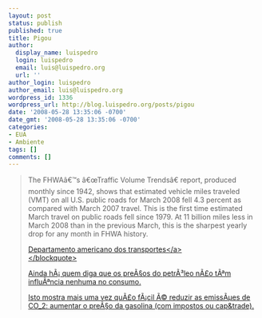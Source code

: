 ```yaml
---
layout: post
status: publish
published: true
title: Pigou
author:
  display_name: luispedro
  login: luispedro
  email: luis@luispedro.org
  url: ''
author_login: luispedro
author_email: luis@luispedro.org
wordpress_id: 1336
wordpress_url: http://blog.luispedro.org/posts/pigou
date: '2008-05-28 13:35:06 -0700'
date_gmt: '2008-05-28 13:35:06 -0700'
categories:
- EUA
- Ambiente
tags: []
comments: []
---
```

<blockquote>The FHWA&acirc;&euro;&trade;s &acirc;&euro;&oelig;Traffic Volume Trends&acirc;&euro; report, produced monthly since 1942, shows that estimated vehicle miles traveled (VMT) on all U.S. public roads for March 2008 fell 4.3 percent as compared with March 2007 travel. This is the first time estimated March travel on public roads fell since 1979. At 11 billion miles less in March 2008 than in the previous March, this is the sharpest yearly drop for any month in FHWA history. </p>
<p><a href="http:&#47;&#47;www.dot.gov&#47;affairs&#47;fhwa1108.htm">Departamento americano dos transportes<&#47;a><br />
<&#47;blockquote></p>
<p>Ainda h&Atilde;&iexcl; quem diga que os pre&Atilde;&sect;os do petr&Atilde;&sup3;leo n&Atilde;&pound;o t&Atilde;&ordf;m influ&Atilde;&ordf;ncia nenhuma no consumo.</p>
<p>Isto mostra mais uma vez qu&Atilde;&pound;o f&Atilde;&iexcl;cil &Atilde;&copy; reduzir as emiss&Atilde;&micro;es de CO_2: aumentar o pre&Atilde;&sect;o da gasolina (com impostos ou cap&trade).</p>
